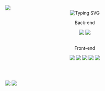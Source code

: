 

<img src="https://capsule-render.vercel.app/api?type=waving&color=0:7a9eff,100:bca8ff&height=150&section=header" />

<div align="center">
<img src="https://readme-typing-svg.herokuapp.com?font=Fira+Code&pause=1000&color=F7F7F7&width=435&lines=Hi,+This+is+MINJIN!;Welcome+to+my+profile👾" alt="Typing SVG"/>
</div>

<div align="center">
  
  <span>Back-end</span>
  
  <img src="https://img.shields.io/badge/java-007396?style=for-the-badge&logo=java&logoColor=white"> 
  <img src="https://img.shields.io/badge/spring-6DB33F?style=for-the-badge&logo=spring&logoColor=white">
  <br/><br/>

  <span>Front-end</span>
  
  <img src="https://img.shields.io/badge/html5-E34F26?style=for-the-badge&logo=html5&logoColor=white"> 
  <img src="https://img.shields.io/badge/css-1572B6?style=for-the-badge&logo=css3&logoColor=white"> 
  <img src="https://img.shields.io/badge/javascript-F7DF1E?style=for-the-badge&logo=javascript&logoColor=black"> 
  <img src="https://img.shields.io/badge/react-61DAFB?style=for-the-badge&logo=react&logoColor=black">
  <img src="https://img.shields.io/badge/vue.js-4FC08D?style=for-the-badge&logo=vue.js&logoColor=white">
  <br/>
</div>

<br/><br/>

<img src="http://mazassumnida.wtf/api/generate_badge?boj=zinnnn0750">

<img src="https://capsule-render.vercel.app/api?type=waving&color=0:bca8ff,100:7a9eff&height=150&section=footer" />

<!--
// 헤더
<img src="https://capsule-render.vercel.app/api?type=venom&color=timeGradient&height=150&section=header&text=MJ&fontSize=50" />
-->
<!--
[![Solved.ac](http://mazassumnida.wtf/api/generate_badge?boj=zinnnn0750)](https://solved.ac/zinnnn0750)

// 가장 많이 사용한 언어
[![Top Langs](https://github-readme-stats.vercel.app/api/top-langs/?username=zinnnn37)](https://github.com/anuraghazra/github-readme-stats)

// github 평판
![GitHub stats](https://github-readme-stats.vercel.app/api?username=zinnnn37&show_icons=true&theme=tokyonight)  
-->
<!--
// 푸터
<img src="https://capsule-render.vercel.app/api?type=waving&color=0:bca8ff,100:7a9eff&height=150&section=footer" />
-->
<!--
**zinnnn37/zinnnn37** is a ✨ _special_ ✨ repository because its `README.md` (this file) appears on your GitHub profile.

Here are some ideas to get you started:

- 🔭 I’m currently working on ...
- 🌱 I’m currently learning ...
- 👯 I’m looking to collaborate on ...
- 🤔 I’m looking for help with ...
- 💬 Ask me about ...
- 📫 How to reach me: ...
- 😄 Pronouns: ...
- ⚡ Fun fact: ...
-->
